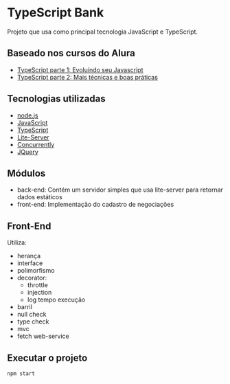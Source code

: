 # TypeScript Bank

Projeto que usa como principal tecnologia JavaScript e TypeScript.

## Baseado nos cursos do Alura

* [TypeScript parte 1: Evoluindo seu Javascript](https://cursos.alura.com.br/course/typescript-parte1)
* [TypeScript parte 2: Mais técnicas e boas práticas](https://cursos.alura.com.br/course/typescript-parte2)

## Tecnologias utilizadas

* [node.js](https://nodejs.org/en/)
* [JavaScript](https://www.javascript.com/)
* [TypeScript](https://www.typescriptlang.org/)
* [Lite-Server](https://github.com/johnpapa/lite-server)
* [Concurrently](https://github.com/kimmobrunfeldt/concurrently)
* [JQuery](https://jquery.com/)

## Módulos

* back-end: Contém um servidor simples que usa lite-server para retornar dados estáticos
* front-end: Implementação do cadastro de negociações

## Front-End

Utiliza:
* herança
* interface
* polimorfismo
* decorator:
    * throttle
    * injection
    * log tempo execução
* barril
* null check
* type check
* mvc
* fetch web-service

## Executar o projeto

``npm start``